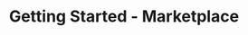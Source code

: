 ---
title: Getting Started - Marketplace
description: This series guides you through getting started on our marketplace.
---